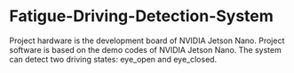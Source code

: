 # Fatigue-Driving-Detection-System
Project hardware is the development board of NVIDIA Jetson Nano.
Project software is based on the demo codes of NVIDIA Jetson Nano. 
The system can detect two driving states: eye_open and eye_closed.
